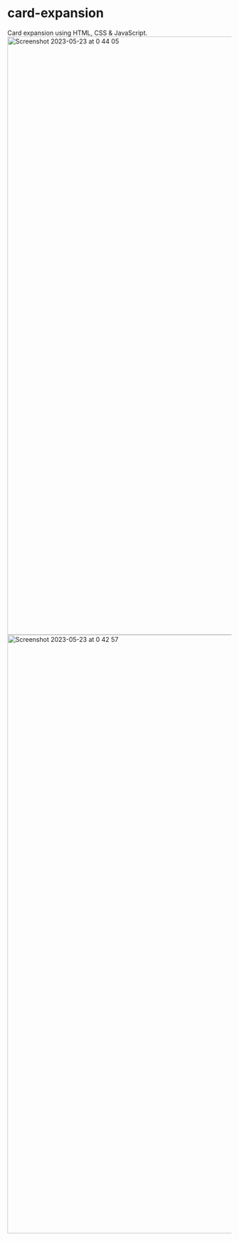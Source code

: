 # card-expansion

Card expansion using HTML, CSS & JavaScript.
<img width="1345" alt="Screenshot 2023-05-23 at 0 44 05" src="https://github.com/vickneee/card-expansion/assets/93821265/c90abef0-d47a-45e3-a244-e6aa17e37d3a">
<img width="1346" alt="Screenshot 2023-05-23 at 0 42 57" src="https://github.com/vickneee/card-expansion/assets/93821265/ccdff83e-09e6-4eb0-9491-89db8638782a">
